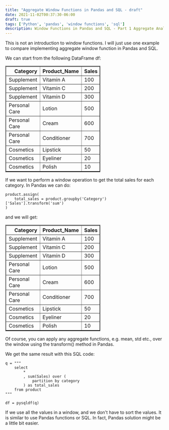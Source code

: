 ```yaml
---
title: "Aggregate Window Functions in Pandas and SQL - draft"
date: 2021-11-02T00:37:30-06:00
draft: true
tags: ['Python', 'pandas', 'window functions', 'sql']
description: Window Functions in Pandas and SQL - Part 1 Aggregate Analytic Function
---
```


This is not an introduction to window functions. I will just use one example to compare implementing aggregate window function in Pandas and SQL. 

We can start from the following DataFrame df:
<table border="2" class="dataframe" style="width:60%">
  <thead>
    <tr style="text-align: right;">
      <th>Category</th>
      <th>Product_Name</th>
      <th>Sales</th>
    </tr>
  </thead>
  <tbody>
    <tr>
      <td>Supplement</td>
      <td>Vitamin A</td>
      <td>100</td>
    </tr>
    <tr>
      <td>Supplement</td>
      <td>Vitamin C</td>
      <td>200</td>
    </tr>
    <tr>
      <td>Supplement</td>
      <td>Vitamin D</td>
      <td>300</td>
    </tr>
    <tr>
      <td>Personal Care</td>
      <td>Lotion</td>
      <td>500</td>
    </tr>
    <tr>
      <td>Personal Care</td>
      <td>Cream</td>
      <td>600</td>
    </tr>
    <tr>
      <td>Personal Care</td>
      <td>Conditioner</td>
      <td>700</td>
    </tr>
    <tr>
      <td>Cosmetics</td>
      <td>Lipstick</td>
      <td>50</td>
    </tr>
    <tr>
      <td>Cosmetics</td>
      <td>Eyeliner</td>
      <td>20</td>
    </tr>
    <tr>
      <td>Cosmetics</td>
      <td>Polish</td>
      <td>10</td>
    </tr>
  </tbody>
</table>

If we want to perform a window operation to get the total sales for each category. In Pandas we can do:
```
product.assign(
    total_sales = product.groupby('Category')['Sales'].transform('sum')
)
```
and we will get:
<table border="2" class="dataframe" style="width:60%">
  <thead>
    <tr style="text-align: right;">
      <th>Category</th>
      <th>Product_Name</th>
      <th>Sales</th>
      <th>total_sales</th>
    </tr>
  </thead>
  <tbody>
    <tr>
      <td>Supplement</td>
      <td>Vitamin A</td>
      <td>100</td>
      <td>600</td>
    </tr>
    <tr>
      <td>Supplement</td>
      <td>Vitamin C</td>
      <td>200</td>
      <td>600</td>
    </tr>
    <tr>
      <td>Supplement</td>
      <td>Vitamin D</td>
      <td>300</td>
      <td>600</td>
    </tr>
    <tr>
      <td>Personal Care</td>
      <td>Lotion</td>
      <td>500</td>
      <td>1800</td>
    </tr>
    <tr>
      <td>Personal Care</td>
      <td>Cream</td>
      <td>600</td>
      <td>1800</td>
    </tr>
    <tr>
      <td>Personal Care</td>
      <td>Conditioner</td>
      <td>700</td>
      <td>1800</td>
    </tr>
    <tr>
      <td>Cosmetics</td>
      <td>Lipstick</td>
      <td>50</td>
      <td>80</td>
    </tr>
    <tr>
      <td>Cosmetics</td>
      <td>Eyeliner</td>
      <td>20</td>
      <td>80</td>
    </tr>
    <tr>
      <td>Cosmetics</td>
      <td>Polish</td>
      <td>10</td>
      <td>80</td>
    </tr>
  </tbody>
</table>
Of course, you can apply any aggregate functions, e.g. mean, std etc., over the window using the transform() method in Pandas. 

We get the same result with this SQL code:
```
q = """
    select 
        *
        , sum(Sales) over (
            partition by category
        ) as total_sales
    from product
"""

df = pysqldf(q)
```
If we use all the values in a window, and we don't have to sort the values. It is similar to use Pandas functions or SQL. In fact, Pandas solution might be a little bit easier. 



